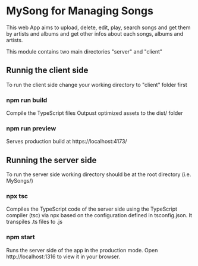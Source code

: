 # MySong for Managing Songs

This web App aims to upload, delete, edit, play, search songs and get them by artists and albums and get other infos about each songs, albums and artists.

This module contains two main directories "server" and "client"

## Runnig the client side

To run the client side change your working directory to "client" folder first

### npm run build

Compile the TypeScript files
Outpust optimized assets to the dist/ folder

### npm run preview

Serves production build at https://localhost:4173/

## Running the server side

To run the server side working directory should be at the root directory (i.e. MySongs/)

### npx tsc

Compiles the TypeScript code of the server side using the TypeScript compiler (tsc) via npx based on the configuration defined in tsconfig.json. It transpiles .ts files to .js

### npm start

Runs the server side of the app in the production mode.
Open http://localhost:1316 to view it in your browser.
